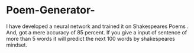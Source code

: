 # Poem-Generator-
I have developed a neural network and trained it on Shakespeares Poems . And, got a mere accuracy of 85 percent.
If you give a input of sentence of more than 5 words it will predict the next 100 words by shakespeares mindset.

